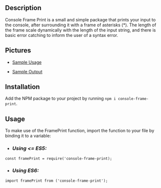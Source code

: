## Description
Console Frame Print is a small and simple package that prints your input to the console, after surrounding it with a frame of asterisks (*). The length of the frame scale dynamically with the length of the input string, and there is basic error catching to inform the user of a syntax error.

## Pictures

* [Sample Usage](assets/images/frame-print-sample-usage.png "Sample Usage")

* [Sample Output](assets/images/frame-print-sample-output.png "Sample Output")
## Installation
Add the NPM package to your project by running ```npm i console-frame-print```.

## Usage
To make use of the FramePrint function, import the function to your file by binding it to a variable: 
* ### *Using <= ES5:*
```const framePrint = require('console-frame-print);```
* ### *Using ES6:*
```import framePrint from ('console-frame-print');```